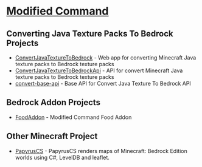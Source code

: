 
<!--
## Hi there 👋

**Here are some ideas to get you started:**

🙋‍♀️ A short introduction - what is your organization all about?
🌈 Contribution guidelines - how can the community get involved?
👩‍💻 Useful resources - where can the community find your docs? Is there anything else the community should know?
🍿 Fun facts - what does your team eat for breakfast?
🧙 Remember, you can do mighty things with the power of [Markdown](https://docs.github.com/github/writing-on-github/getting-started-with-writing-and-formatting-on-github/basic-writing-and-formatting-syntax)
-->

# [Modified Command](https://github.com/ModifiedCommand)

## Converting Java Texture Packs To Bedrock Projects
- [ConvertJavaTextureToBedrock](https://github.com/ModifiedCommand/ConvertJavaTextureToBedrock) - Web app for converting Minecraft Java texture packs to Bedrock texture packs
- [ConvertJavaTextureToBedrockApi](https://github.com/ModifiedCommand/ConvertJavaTextureToBedrockApi) - API for convert Minecraft Java texture packs to Bedrock texture packs
- [convert-base-api](https://github.com/ModifiedCommand/convert-base-api) - Base API for Convert Java Texture To Bedrock API

## Bedrock Addon Projects
- [FoodAddon](https://github.com/ModifiedCommand/FoodAddon) - Modified Command Food Addon

## Other Minecraft Project
- [PapyrusCS](https://github.com/ModifiedCommand/PapyrusCS) - PapyrusCS renders maps of Minecraft: Bedrock Edition worlds using C#, LevelDB and leaflet.
